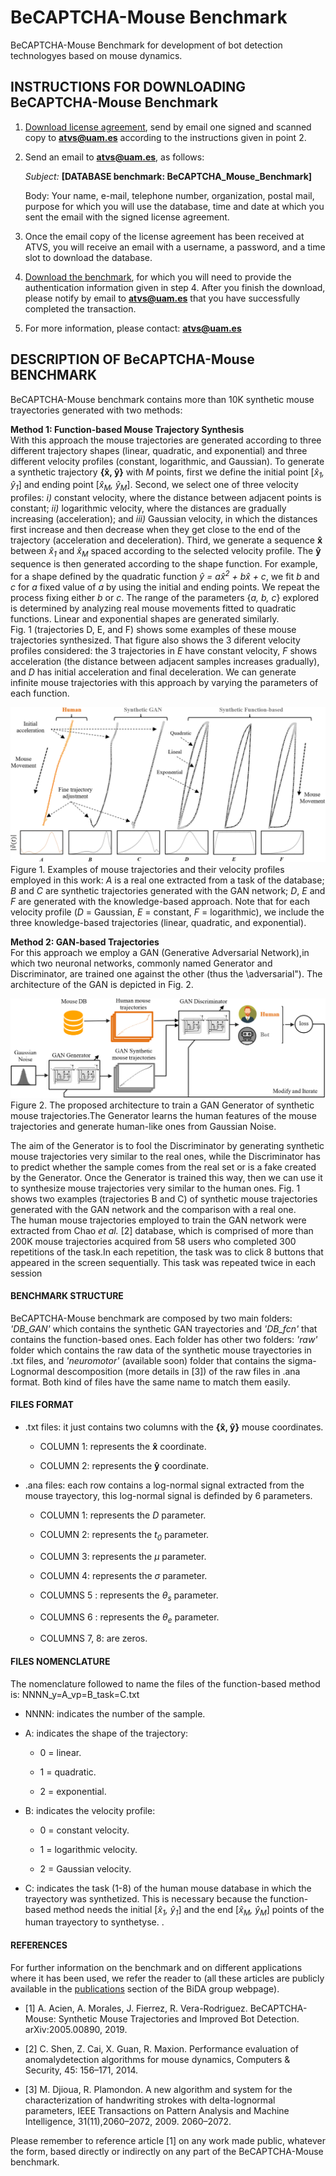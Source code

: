 # BeCAPTCHA-Mouse Benchmark 
BeCAPTCHA-Mouse Benchmark for development of bot detection technologyes based on mouse dynamics.

## INSTRUCTIONS FOR DOWNLOADING BeCAPTCHA-Mouse Benchmark
1) [Download license agreement](http://atvs.ii.uam.es/atvs/licenses/BeCAPTCHA_Mouse_Benchmark.pdf), send by email one signed and scanned copy to **atvs@uam.es** according to the instructions given in point 2.
 
 
2) Send an email to **atvs@uam.es**, as follows:

   *Subject:* **[DATABASE benchmark: BeCAPTCHA_Mouse_Benchmark]**

   Body: Your name, e-mail, telephone number, organization, postal mail, purpose for which you will use the database, time and date at which you sent the email with the signed license agreement.
 

3) Once the email copy of the license agreement has been received at ATVS, you will receive an email with a username, a password, and a time slot to download the database.
 

4) [Download the benchmark](http://atvs.ii.uam.es/atvs/intranet/BeCAPTCHA_Mouse_Benchmark), for which you will need to provide the authentication information given in step 4. After you finish the download, please notify by email to **atvs@uam.es** that you have successfully completed the transaction.
 

5) For more information, please contact: **atvs@uam.es**


## DESCRIPTION OF BeCAPTCHA-Mouse BENCHMARK
BeCAPTCHA-Mouse benchmark contains more than 10K synthetic mouse trayectories generated with two methods: 

**Method 1: Function-based Mouse Trajectory Synthesis**  
With this approach the mouse trajectories are generated according to three different trajectory shapes (linear, quadratic, and exponential) and three different velocity profiles (constant, logarithmic, and Gaussian). 
To generate a synthetic trajectory **{x̂, ŷ}** with *M* points, first we define the initial point [*x̂<sub>1</sub>, ŷ<sub>1</sub>*] and ending point [*x̂<sub>M</sub>, ŷ<sub>M</sub>*]. Second, we select one of three velocity profiles: *i)* constant velocity, where the distance between adjacent points is constant; *ii)* logarithmic velocity, where the distances are gradually increasing (acceleration); and *iii)* Gaussian velocity, in which the distances first increase and then decrease when they get close to the end of the trajectory (acceleration and deceleration). Third, we generate a sequence **x̂** between *x̂<sub>1</sub>* and *x̂<sub>M</sub>* spaced according to the selected velocity profile. The **ŷ** sequence is then generated according to the shape function. For example, for a shape defined by the quadratic function *ŷ = ax̂<sup>2</sup> + bx̂ + c*, we fit *b* and *c* for *a* fixed value of *a* by using the initial and ending points. We repeat the process fixing either *b* or *c*. The range of the parameters {*a, b, c*} explored is determined by analyzing real
mouse movements fitted to quadratic functions. Linear and exponential shapes are generated similarly.  
Fig. 1 (trajectories D, E, and F) shows some examples of these mouse trajectories synthesized. That figure also shows the 3 diferent velocity profiles considered: the 3 trajectories in *E* have constant velocity, *F* shows acceleration (the distance between adjacent samples increases gradually), and *D* has initial acceleration and final deceleration. We can generate infinite mouse trajectories
with this approach by varying the parameters of each function.

![](https://github.com/BiDAlab/BeCAPTCHA-Mouse/blob/master/Fig5.png)
Figure 1. Examples of mouse trajectories and their velocity profiles employed in this work: *A* is a real one extracted from a task of the database; *B* and *C* are synthetic trajectories generated with the GAN network; *D*, *E* and *F* are generated with the knowledge-based approach. Note that for each velocity profile (*D* = Gaussian, *E* = constant, *F* = logarithmic), we include the three knowledge-based trajectories (linear, quadratic, and exponential).

**Method 2: GAN-based Trajectories**  
For this approach we employ a GAN (Generative Adversarial Network),in which two neuronal networks, commonly named Generator and Discriminator, are trained one against the other (thus the \adversarial"). The architecture of the GAN is depicted in Fig. 2.

![](https://github.com/BiDAlab/BeCAPTCHA-Mouse/blob/master/Fig6.png)
Figure 2. The proposed architecture to train a GAN Generator of synthetic mouse trajectories.The Generator learns the human features of the mouse trajectories and generate human-like ones from Gaussian Noise.

The aim of the Generator is to fool the Discriminator by generating synthetic mouse trajectories very similar to the real ones, while the Discriminator has to predict whether the sample comes from the real set or is a fake created by the Generator. Once the Generator is trained this way, then we can use it to synthesize mouse trajectories very similar to the human ones.
Fig. 1 shows two examples (trajectories B and C) of synthetic mouse trajectories generated with the GAN network and the comparison with a real one.  
The human mouse trajectories employed to train the GAN network were extracted from Chao *et al.* [2] database, which is comprised of more than 200K mouse trajectories acquired from 58 users who completed 300 repetitions of the task.In each repetition, the task was to click 8 buttons that appeared in the screen sequentially. This task was repeated twice in each session


#### BENCHMARK STRUCTURE
BeCAPTCHA-Mouse benchmark are composed by two main folders: *'DB_GAN'* which contains the synthetic GAN trayectories and *'DB_fcn'* that contains the function-based ones. Each folder has other two folders: *'raw'* folder which contains the raw data of the synthetic mouse trayectories in .txt files, and *'neuromotor'* (available soon) folder that contains the sigma-Lognormal descomposition (more details in [3]) of the raw files in .ana format. Both kind of files have the same name to match them easily.

#### FILES FORMAT
+ .txt files: it just contains two columns with the **{x̂, ŷ}** mouse coordinates.
  + COLUMN 1: represents the **x̂** coordinate.

  + COLUMN 2: represents the **ŷ** coordinate.

+ .ana files: each row contains a log-normal signal extracted from the mouse trayectory, this log-normal signal is definded by 6 parameters.  

  + COLUMN 1: represents the *D* parameter.

  + COLUMN 2: represents the *t<sub>0</sub>* parameter.

  + COLUMN 3: represents the *μ* parameter.

  + COLUMN 4: represents the *σ* parameter.

  + COLUMNS 5 : represents the *θ<sub>s</sub>* parameter.
  
  + COLUMNS 6 : represents the *θ<sub>e</sub>* parameter.
  
  + COLUMNS 7, 8: are zeros.
  

#### FILES NOMENCLATURE
The nomenclature followed to name the files of the function-based method is: NNNN_y=A_vp=B_task=C.txt

+ NNNN: indicates the number of the sample.

+ A: indicates the shape of the trajectory:

  + 0 = linear.
  
  + 1 = quadratic.
  
  + 2 = exponential.
  
+ B: indicates the velocity profile:

  + 0 = constant velocity.
  
  + 1 = logarithmic velocity.
  
  + 2 = Gaussian velocity.
  
  
+ C: indicates the task (1-8) of the human mouse database in which the trayectory was synthetized. This is necessary because the function-based method needs the initial [*x̂<sub>1</sub>, ŷ<sub>1</sub>*] and the end [*x̂<sub>M</sub>, ŷ<sub>M</sub>*] points of the human trayectory to synthetyse.
.
#### REFERENCES
For further information on the benchmark and on different applications where it has been used, we refer the reader to (all these articles are publicly available in the [publications](http://atvs.ii.uam.es/atvs/listpublications.do) section of the BiDA group webpage).

+ [1] A. Acien, A. Morales, J. Fierrez, R. Vera-Rodriguez. BeCAPTCHA-Mouse: Synthetic Mouse Trajectories and Improved Bot Detection. arXiv:2005.00890, 2019.

+ [2] C. Shen, Z. Cai, X. Guan, R. Maxion. Performance evaluation of anomalydetection algorithms for mouse dynamics, Computers & Security, 45: 156–171, 2014.

+ [3] M. Djioua, R. Plamondon. A new algorithm and system for the characterization of handwriting strokes with delta-lognormal parameters, IEEE Transactions on Pattern Analysis and Machine Intelligence, 31(11),2060–2072, 2009.
2060–2072.

Please remember to reference article [1] on any work made public, whatever the form, based directly or indirectly on any part of the BeCAPTCHA-Mouse benchmark.
